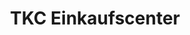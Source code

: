 ---
title: "TKC Einkaufscenter"
url: /cottbus/tkc-einkaufscenter-gerhart-hauptmann-strasse/
shop: Einkaufszentrum
---